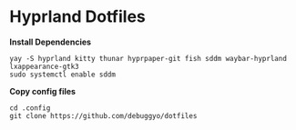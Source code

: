 # Hyprland Dotfiles

**Install Dependencies**

```
yay -S hyprland kitty thunar hyprpaper-git fish sddm waybar-hyprland lxappearance-gtk3
sudo systemctl enable sddm
```
**Copy config files**

```
cd .config
git clone https://github.com/debuggyo/dotfiles
```
